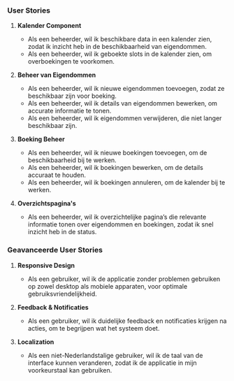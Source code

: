 ### User Stories

1. **Kalender Component**
   - Als een beheerder, wil ik beschikbare data in een kalender zien, zodat ik inzicht heb in de beschikbaarheid van eigendommen.
   - Als een beheerder, wil ik geboekte slots in de kalender zien, om overboekingen te voorkomen.

2. **Beheer van Eigendommen**
   - Als een beheerder, wil ik nieuwe eigendommen toevoegen, zodat ze beschikbaar zijn voor boeking.
   - Als een beheerder, wil ik details van eigendommen bewerken, om accurate informatie te tonen.
   - Als een beheerder, wil ik eigendommen verwijderen, die niet langer beschikbaar zijn.

3. **Boeking Beheer**
   - Als een beheerder, wil ik nieuwe boekingen toevoegen, om de beschikbaarheid bij te werken.
   - Als een beheerder, wil ik boekingen bewerken, om de details accuraat te houden.
   - Als een beheerder, wil ik boekingen annuleren, om de kalender bij te werken.

4. **Overzichtspagina's**
   - Als een beheerder, wil ik overzichtelijke pagina’s die relevante informatie tonen over eigendommen en boekingen, zodat ik snel inzicht heb in de status.

### Geavanceerde User Stories

1. **Responsive Design**
   - Als een gebruiker, wil ik de applicatie zonder problemen gebruiken op zowel desktop als mobiele apparaten, voor optimale gebruiksvriendelijkheid.

2. **Feedback & Notificaties**
   - Als een gebruiker, wil ik duidelijke feedback en notificaties krijgen na acties, om te begrijpen wat het systeem doet.

3. **Localization**
   - Als een niet-Nederlandstalige gebruiker, wil ik de taal van de interface kunnen veranderen, zodat ik de applicatie in mijn voorkeurstaal kan gebruiken.

